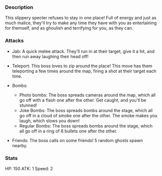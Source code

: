 ### Description
This slippery specter refuses to stay in one place! Full of energy and just as much malice, they'll try to make any time they have with you as entertaining for themself, and as ghoulish and terrifying for you, as they can.

### Attacks
 - Jab: A quick melee attack. They'll run in at their target, give it a hit, and then run away laughing their head off!
 - Teleport: This boss loves to zip around the place! This move has them teleporting a few times around the map, firing a shot at their target each time.
 - Bombs:
	 - Photo bombs: The boss spreads cameras around the map, which all go off with a flash one after the other. Get caught, and you'll be stunned!
	 - Joke Bombs: The boss spreads bombs around the stage, which all go off in a cloud of smoke one after the other. The smoke makes you laugh, which slows you down!
	 - Regular Bombs: The boss spreads bombs around the stage, which all go off in a ring of 8 bullets one after the other.

 - Friends: The boss calls on some friends! 5 random ghosts spawn nearby.

### Stats
HP: 150
ATK: 1
Speed: 2